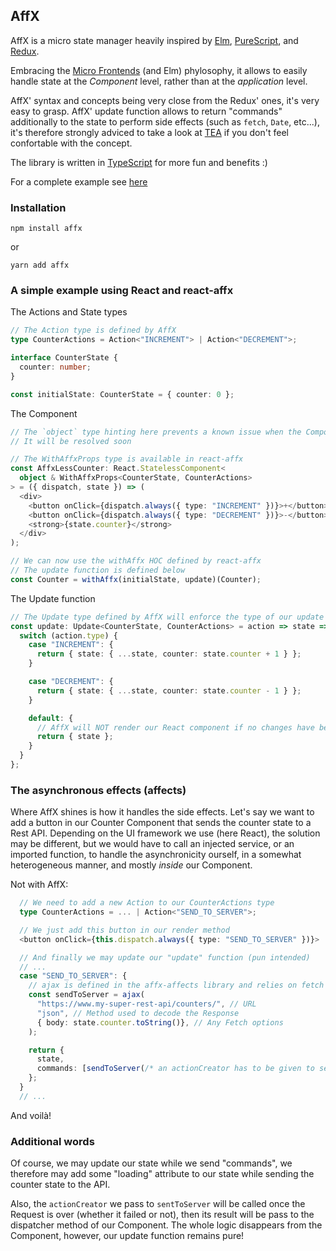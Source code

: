 ## AffX

AffX is a micro state manager heavily inspired by [Elm](http://elm-lang.org/),
[PureScript](http://www.purescript.org/), and [Redux](https://redux.js.org/).

Embracing the [Micro Frontends](https://micro-frontends.org/) (and Elm)
phylosophy, it allows to easily handle state at the _Component_ level, rather
than at the _application_ level.

AffX' syntax and concepts being very close from the Redux' ones, it's
very easy to grasp. AffX' update function allows to return "commands"
additionally to the state to perform side effects (such as `fetch`, `Date`,
etc...), it's therefore strongly adviced to take a look at
[TEA](https://guide.elm-lang.org/architecture/) if you don't feel confortable
with the concept.

The library is written in [TypeScript](https://www.typescriptlang.org/) for more
fun and benefits :)

For a complete example see
[here](https://github.com/gaku-sei/affx-simple-example/blob/master/src/App.tsx)

### Installation

```
npm install affx
```

or

```
yarn add affx
```

### A simple example using React and react-affx

The Actions and State types

```typescript
// The Action type is defined by AffX
type CounterActions = Action<"INCREMENT"> | Action<"DECREMENT">;

interface CounterState {
  counter: number;
}

const initialState: CounterState = { counter: 0 };
```

The Component

```typescript
// The `object` type hinting here prevents a known issue when the Component does not take any props
// It will be resolved soon

// The WithAffxProps type is available in react-affx
const AffxLessCounter: React.StatelessComponent<
  object & WithAffxProps<CounterState, CounterActions>
> = ({ dispatch, state }) => (
  <div>
    <button onClick={dispatch.always({ type: "INCREMENT" })}>+</button>
    <button onClick={dispatch.always({ type: "DECREMENT" })}>-</button>
    <strong>{state.counter}</strong>
  </div>
);

// We can now use the withAffx HOC defined by react-affx
// The update function is defined below
const Counter = withAffx(initialState, update)(Counter);
```

The Update function

```typescript
// The Update type defined by AffX will enforce the type of our update function
const update: Update<CounterState, CounterActions> = action => state => {
  switch (action.type) {
    case "INCREMENT": {
      return { state: { ...state, counter: state.counter + 1 } };
    }

    case "DECREMENT": {
      return { state: { ...state, counter: state.counter - 1 } };
    }

    default: {
      // AffX will NOT render our React component if no changes have been performed on the state
      return { state };
    }
  }
};
```

### The asynchronous effects (affects)

Where AffX shines is how it handles the side effects. Let's say we want to add a
button in our Counter Component that sends the counter state to a Rest API. Depending
on the UI framework we use (here React), the solution may be different, but we
would have to call an injected service, or an imported function, to handle the
asynchronicity ourself, in a somewhat heterogeneous manner, and mostly _inside_
our Component.

Not with AffX:

```typescript
  // We need to add a new Action to our CounterActions type
  type CounterActions = ... | Action<"SEND_TO_SERVER">;

  // We just add this button in our render method
  <button onClick={this.dispatch.always({ type: "SEND_TO_SERVER" })}>

  // And finally we may update our "update" function (pun intended)
  // ...
  case "SEND_TO_SERVER": {
    // ajax is defined in the affx-affects library and relies on fetch to perform the requests
    const sendToServer = ajax(
      "https://www.my-super-rest-api/counters/", // URL
      "json", // Method used to decode the Response
      { body: state.counter.toString()}, // Any Fetch options
    );

    return {
      state,
      commands: [sendToServer(/* an actionCreator has to be given to sendToServer */)]
    };
  }
  // ...
```

And voilà!

### Additional words

Of course, we may update our state while we send "commands", we therefore may
add some "loading" attribute to our state while sending the counter state to the
API.

Also, the `actionCreator` we pass to `sentToServer` will be called once the
Request is over (whether it failed or not), then its result will be pass to the
dispatcher method of our Component. The whole logic disappears from the
Component, however, our update function remains pure!
